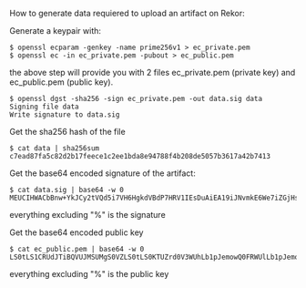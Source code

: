 How to generate data requiered to upload an artifact on Rekor:

Generate a keypair with:
```
$ openssl ecparam -genkey -name prime256v1 > ec_private.pem
$ openssl ec -in ec_private.pem -pubout > ec_public.pem
```
the above step will provide you with 2 files ec_private.pem (private key) and ec_public.pem (public key).

```
$ openssl dgst -sha256 -sign ec_private.pem -out data.sig data     
Signing file data
Write signature to data.sig
```
Get the sha256 hash of the file
```
$ cat data | sha256sum
c7ead87fa5c82d2b17feece1c2ee1bda8e94788f4b208de5057b3617a42b7413  
```

Get the base64 encoded signature of the artifact:
```
$ cat data.sig | base64 -w 0
MEUCIHWACbBnw+YkJCy2tVQd5i7VH6HgkdVBdP7HRV1IEsDuAiEA19iJNvmkE6We7iZGjHsTkjXV8QhK9iXu0ArUxvJF1N8=% 
```
everything excluding "%" is the signature

Get the base64 encoded public key
```
$ cat ec_public.pem | base64 -w 0
LS0tLS1CRUdJTiBQVUJMSUMgS0VZLS0tLS0KTUZrd0V3WUhLb1pJemowQ0FRWUlLb1pJemowREFRY0RRZ0FFeEhUTWRSQk80ZThCcGZ3cG5KMlozT2JMRlVrVQpaUVp6WGxtKzdyd1lZKzhSMUZpRWhmS0JZclZraGpHL2lCUjZac2s3Z01iYWZPOG9FM01lUEVvWU93PT0KLS0tLS1FTkQgUFVCTElDIEtFWS0tLS0tCg==%
```
everything excluding "%" is the public key